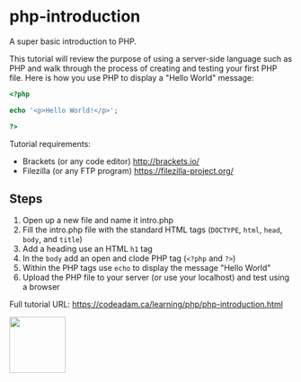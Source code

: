 # php-introduction
A super basic introduction to PHP.

This tutorial will review the purpose of using a server-side language such as PHP and walk through the process of creating and testing your first PHP file. Here is how you use PHP to display a "Hello World" message:

```php
<?php 

echo '<p>Hello World!</p>';

?>
```

Tutorial requirements:

* Brackets (or any code editor) http://brackets.io/
* Filezilla (or any FTP program) https://filezilla-project.org/

## Steps

1. Open up a new file and name it intro.php
2. Fill the intro.php file with the standard HTML tags (`DOCTYPE`, `html`, `head`, `body`, and `title`)
3. Add a heading use an HTML `h1` tag
4. In the `body` add an open and clode PHP tag (`<?php` and `?>`)
5. Within the PHP tags use `echo` to display the message "Hello World"
6. Upload the PHP file to your server (or use your localhost) and test using a browser

Full tutorial URL: https://codeadam.ca/learning/php/php-introduction.html

<a href="https://codeadam.ca">
<img src="https://codeadam.ca/images/code-block.png" width="100">
</a>
